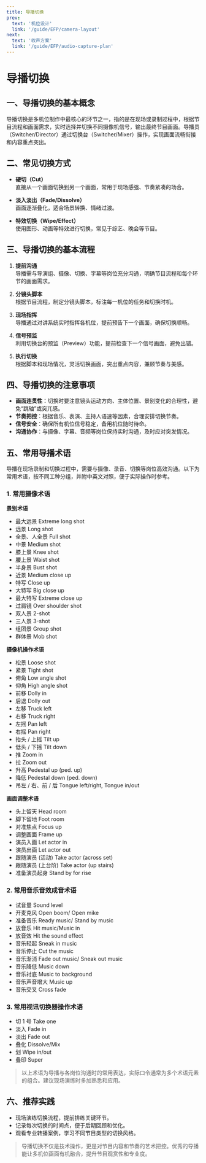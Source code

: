 ```yaml
---
title: 导播切换
prev:
  text: '机位设计'
  link: '/guide/EFP/camera-layout'
next:
  text: '收声方案'
  link: '/guide/EFP/audio-capture-plan'
---
```


# 导播切换

## 一、导播切换的基本概念

导播切换是多机位制作中最核心的环节之一，指的是在现场或录制过程中，根据节目流程和画面需求，实时选择并切换不同摄像机信号，输出最终节目画面。导播员（Switcher/Director）通过切换台（Switcher/Mixer）操作，实现画面流畅衔接和内容重点突出。

## 二、常见切换方式

- **硬切（Cut）**  
  直接从一个画面切换到另一个画面，常用于现场感强、节奏紧凑的场合。

- **淡入淡出（Fade/Dissolve）**  
  画面逐渐叠化，适合场景转换、情绪过渡。

- **特效切换（Wipe/Effect）**  
  使用图形、动画等特效进行切换，常见于综艺、晚会等节目。

## 三、导播切换的基本流程

1. **提前沟通**  
   导播需与导演组、摄像、切换、字幕等岗位充分沟通，明确节目流程和每个环节的画面需求。

2. **分镜头脚本**  
   根据节目流程，制定分镜头脚本，标注每一机位的任务和切换时机。

3. **现场指挥**  
   导播通过对讲系统实时指挥各机位，提前预告下一个画面，确保切换顺畅。

4. **信号预监**  
   利用切换台的预监（Preview）功能，提前检查下一个信号画面，避免出错。

5. **执行切换**  
   根据脚本和现场情况，灵活切换画面，突出重点内容，兼顾节奏与美感。

## 四、导播切换的注意事项

- **画面连贯性**：切换时要注意镜头运动方向、主体位置、景别变化的合理性，避免“跳轴”或突兀感。
- **节奏把控**：根据音乐、表演、主持人语速等因素，合理安排切换节奏。
- **信号安全**：确保所有机位信号稳定，备用机位随时待命。
- **沟通协作**：与摄像、字幕、音频等岗位保持实时沟通，及时应对突发情况。

## 五、常用导播术语

导播在现场录制和切换过程中，需要与摄像、录音、切换等岗位高效沟通。以下为常用术语，按不同工种分组，并附中英文对照，便于实际操作时参考。

### 1. 常用摄像术语

**景别术语**

- 最大远景  Extreme long shot
- 远景  Long shot
- 全景、人全景  Full shot
- 中景  Medium shot
- 膝上景  Knee shot
- 腰上景  Waist shot
- 半身景  Bust shot
- 近景  Medium close up
- 特写  Close up
- 大特写  Big close up
- 最大特写  Extreme close up
- 过肩镜  Over shoulder shot
- 双人景  2-shot
- 三人景  3-shot
- 组团景  Group shot
- 群体景  Mob shot

**摄像机操作术语**

- 松景  Loose shot
- 紧景  Tight shot
- 俯角  Low angle shot
- 仰角  High angle shot
- 前移  Dolly in
- 后退  Dolly out
- 左移  Truck left
- 右移  Truck right
- 左摇  Pan left
- 右摇  Pan right
- 抬头 / 上摇  Tilt up
- 低头 / 下摇  Tilt down
- 推  Zoom in
- 拉  Zoom out
- 升高  Pedestal up (ped. up)
- 降低  Pedestal down (ped. down)
- 吊左 / 右、前 / 后  Tongue left/right, Tongue in/out

**画面调整术语**

- 头上留天  Head room
- 脚下留地  Foot room
- 对准焦点  Focus up
- 调整画面  Frame up
- 演员入画  Let actor in
- 演员出画  Let actor out
- 跟随演员 (活动)  Take actor (across set)
- 跟随演员 (上台阶) Take actor (up stairs)
- 准备演员起身  Stand by for rise

### 2. 常用音乐音效成音术语

- 试音量  Sound level
- 开麦克风  Open boom/ Open mike
- 准备音乐  Ready music/ Stand by music
- 放音乐  Hit music/Music in
- 放音效  Hit the sound effect
- 音乐轻起  Sneak in music
- 音乐停止  Cut the music
- 音乐渐消  Fade out music/ Sneak out music
- 音乐降低  Music down
- 音乐衬底  Music to background
- 音乐声音增大  Music up
- 音乐交叉  Cross fade

### 3. 常用视讯切换器操作术语

- 切 1 号  Take one
- 淡入  Fade in
- 淡出  Fade out
- 叠化  Dissolve/Mix
- 划  Wipe in/out
- 叠印  Super

> 以上术语为导播与各岗位沟通时的常用表达，实际口令通常为多个术语元素的组合。建议现场演练时多加熟悉和应用。

## 六、推荐实践

- 现场演练切换流程，提前排练关键环节。
- 记录每次切换的时间点，便于后期回顾和优化。
- 观看专业转播案例，学习不同节目类型的切换风格。

> 导播切换不仅是技术操作，更是对节目内容和节奏的艺术把控。优秀的导播能让多机位画面有机融合，提升节目观赏性和专业度。